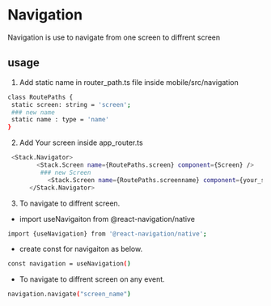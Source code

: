 # Navigation

Navigation is use to navigate from one screen to diffrent screen 

## usage 
 1. Add static name in router_path.ts file inside mobile/src/navigation
 ```sh 
 class RoutePaths {
  static screen: string = 'screen';
  ### new name
  static name : type = 'name'
}
```
2. Add Your screen inside app_router.ts 
``` sh
 <Stack.Navigator>
        <Stack.Screen name={RoutePaths.screen} component={Screen} />
         ### new Screen 
           <Stack.Screen name={RoutePaths.screenname} component={your_screen_name} />
      </Stack.Navigator>
```
3. To navigate to diffrent screen. 
 - import useNavigaiton from @react-navigation/native
```sh 
import {useNavigation} from '@react-navigation/native';
```
 - create const for navigaiton as below. 
```sh
const navigation = useNavigation()
```
 - To navigate to diffrent screen on any event. 
```sh 
navigation.navigate("screen_name")
```